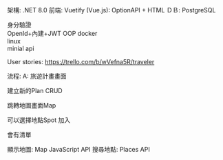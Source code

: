 架構: .NET 8.0
前端: Vuetify (Vue.js): OptionAPI + HTML
ＤＢ: PostgreSQL

身分驗證	
OpenId+內建+JWT
OOP
docker	
linux	
minial api

User stories: https://trello.com/b/wVefna5R/traveler

流程:
A: 旅遊計畫畫面

建立新的Plan CRUD

跳轉地圖畫面Map 

可以選擇地點Spot 加入

會有清單

顯示地圖: Map JavaScript API
搜尋地點: Places API